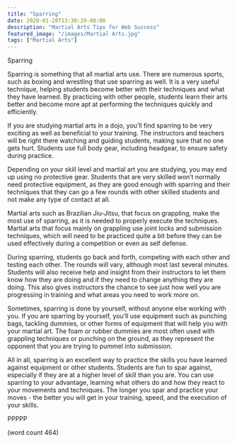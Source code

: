 ```yaml
---
title: "Sparring"
date: 2020-01-28T13:30:29-08:00
description: "Martial Arts Tips for Web Success"
featured_image: "/images/Martial Arts.jpg"
tags: ["Martial Arts"]
---
```


Sparring

Sparring is something that all martial arts use.  There are numerous sports, such as boxing and wrestling that use sparring as well.  It is a very useful technique, helping students become better with their techniques and what they have learned.  By practicing with other people, students learn their arts better and become more apt at performing the techniques quickly and efficiently.

If you are studying martial arts in a dojo, you’ll find sparring to be very exciting as well as beneficial to your training.  The instructors and teachers will be right there watching and guiding students, making sure that no one gets hurt.  Students use full body gear, including headgear, to ensure safety during practice.

Depending on your skill level and martial art you are studying, you may end up using no protective gear.  Students that are very skilled won’t normally need protective equipment, as they are good enough with sparring and their techniques that they can go a few rounds with other skilled students and not make any type of contact at all.

Martial arts such as Brazilian Jiu-Jitsu, that focus on grappling, make the most use of sparring, as it is needed to properly execute the techniques.  Martial arts that focus mainly on grappling use joint locks and submission techniques, which will need to be practiced quite a bit before they can be used effectively during a competition or even as self defense.  

During sparring, students go back and forth, competing with each other and testing each other.  The rounds will vary, although most last several minutes.  Students will also receive help and insight from their instructors to let them know how they are doing and if they need to change anything they are doing.  This also gives instructors the chance to see just how well you are progressing in training and what areas you need to work more on.

Sometimes, sparring is done by yourself, without anyone else working with you.  If you are sparring by yourself, you’ll use equipment such as punching bags, tackling dummies, or other forms of equipment that will help you with your martial art.  The foam or rubber dummies are most often used with grappling techniques or punching on the ground, as they represent the opponent that you are trying to pummel into submission.

All in all, sparring is an excellent way to practice the skills you have learned against equipment or other students.  Students are fun to spar against, especially if they are at a higher level of skill than you are.  You can use sparring to your advantage, learning what others do and how they react to your movements and techniques.  The longer you spar and practice your moves - the better you will get in your training, speed, and the execution of your skills.

PPPPP

(word count 464)

